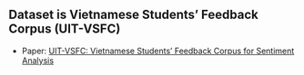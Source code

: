 ## Dataset is Vietnamese Students’ Feedback Corpus (UIT-VSFC)

* Paper: [UIT-VSFC: Vietnamese Students’ Feedback Corpus for Sentiment Analysis](https://ieeexplore.ieee.org/document/8573337)

